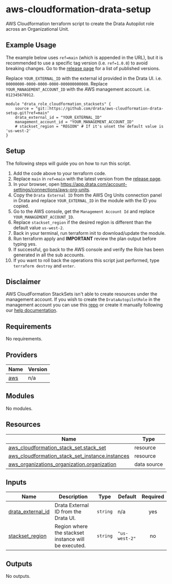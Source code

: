 # aws-cloudformation-drata-setup

AWS Cloudformation terraform script to create the Drata Autopilot role across an Organizational Unit.

## Example Usage

The example below uses `ref=main` (which is appended in the URL),  but it is recommended to use a specific tag version (i.e. `ref=1.0.0`) to avoid breaking changes. Go to the [release page](https://github.com/drata/aws-cloudformation-drata-setup/releases) for a list of published versions.

Replace `YOUR_EXTERNAL_ID` with the external id provided in the Drata UI. i.e. `00000000-0000-0000-0000-000000000000`.
Replace `YOUR_MANAGEMENT_ACCOUNT_ID` with the AWS management account. i.e. `012345678912`.

```
module "drata_role_cloudformation_stacksets" {
    source = "git::https://github.com/drata/aws-cloudformation-drata-setup.git?ref=main"
    drata_external_id = "YOUR_EXTERNAL_ID"
    management_account_id = "YOUR_MANAGEMENT_ACCOUNT_ID"
    # stackset_region = "REGION" # If it's unset the default value is 'us-west-2'
}
```

## Setup

The following steps will guide you on how to run this script.

1. Add the code above to your terraform code.
2. Replace `main` in `ref=main` with the latest version from the [release page](https://github.com/drata/aws-cloudformation-drata-setup/releases).
3. In your browser, open https://app.drata.com/account-settings/connections/aws-org-units.
4. Copy the `Drata External ID` from the AWS Org Units connection panel in Drata and replace `YOUR_EXTERNAL_ID` in the module with the ID you copied.
5. Go to the AWS console, get the `Management Account Id` and replace `YOUR_MANAGEMENT_ACCOUNT_ID`.
6. Replace `stackset_region` if the desired region is different than the default value `us-west-2`.
7. Back in your terminal, run terraform init to download/update the module.
8. Run terraform apply and **IMPORTANT** review the plan output before typing yes.
9.  If successful, go back to the AWS console and verify the Role has been generated in all the sub accounts.
10. If you want to roll back the operations this script just performed, type `terraform destroy` and `enter`.

## Disclaimer

AWS CloudFormation StackSets isn't able to create resources under the management account. If you wish to create the `DrataAutopilotRole` in the management account you can use this [repo](https://github.com/drata/terraform-aws-drata-autopilot-role) or create it manually following our [help documentation](https://help.drata.com/en/articles/5048935-aws-connection-details#h_caf5c48b5d).

<!-- BEGIN_TF_DOCS -->
## Requirements

No requirements.

## Providers

| Name | Version |
|------|---------|
| <a name="provider_aws"></a> [aws](#provider\_aws) | n/a |

## Modules

No modules.

## Resources

| Name | Type |
|------|------|
| [aws_cloudformation_stack_set.stack_set](https://registry.terraform.io/providers/hashicorp/aws/latest/docs/resources/cloudformation_stack_set) | resource |
| [aws_cloudformation_stack_set_instance.instances](https://registry.terraform.io/providers/hashicorp/aws/latest/docs/resources/cloudformation_stack_set_instance) | resource |
| [aws_organizations_organization.organization](https://registry.terraform.io/providers/hashicorp/aws/latest/docs/data-sources/organizations_organization) | data source |

## Inputs

| Name | Description | Type | Default | Required |
|------|-------------|------|---------|:--------:|
| <a name="input_drata_external_id"></a> [drata\_external\_id](#input\_drata\_external\_id) | Drata External ID from the Drata UI. | `string` | n/a | yes |
| <a name="input_stackset_region"></a> [stackset\_region](#input\_stackset\_region) | Region where the stackset instance will be executed. | `string` | `"us-west-2"` | no |

## Outputs

No outputs.
<!-- END_TF_DOCS -->